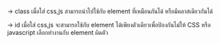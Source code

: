 -> class เมื่อใส่ css,js สามารถนำไปใช้กับ element  ที่เหมือนกันได้ หรือมีคลาสเดียวกันได้

-> id เมื่อใส่ css,js จะสามารถใช้กับ element ได้เพียงตัวเดียวเพื่อป้องกันไม่ให้ CSS หรือ
javascript เลือกทำงานกับ element ผิดตัว